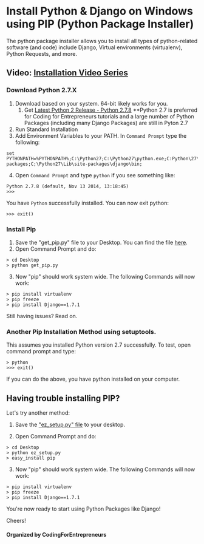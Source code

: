 # Install Python & Django on Windows using PIP (Python Package Installer)
The python package installer allows you to install all types of python-related software (and code) include Django, Virtual environments (virtualenv), Python Requests, and more.

## Video: [Installation Video Series](https://codingforentrepreneurs.com/projects/start-with-windows/)

### Download Python 2.7.X
1. Download based on your system. 64-bit likely works for you. 
	1. Get [Latest Python 2 Release - Python 2.7.8](https://www.python.org/downloads/release/python-278/) **Python 2.7 is preferred for Coding for Entrepreneurs tutorials and a large number of Python Packages (including many Django Packages) are still in Pyton 2.7
2. Run Standard Installation
3. Add Environment Variables to your PATH. In `Command Prompt` type the following:
```
set PYTHONPATH=%PYTHONPATH%;C:\Python27;C:\Python27\python.exe;C:Python\27\Lib\site-packages;C;\Python27\Lib\site-packages\django\bin;
```
4. Open `Command Prompt` and type `python` if you see something like:
```
Python 2.7.8 (default, Nov 13 2014, 13:18:45)
>>> 
``` 

You have `Python` successfully installed. You can now exit python:

```
>>> exit()
```

### Install Pip

1. Save the "get_pip.py" file to your Desktop. You can find the file [here](http://pip.readthedocs.org/en/latest/installing.html).
2. Open Command Prompt and do:
```
> cd Desktop
> python get_pip.py
```

3. Now "pip" should work system wide. The following Commands will now work:
```
> pip install virtualenv
> pip freeze
> pip install Django==1.7.1
```


Still having issues? Read on.

### Another Pip Installation Method using setuptools. 
This assumes you installed Python version 2.7 successfully. To test, open command prompt and type:

```
> python	 
>>> exit() 
```
If you can do the above, you have python installed on your computer. 

## Having trouble installing PIP? 
Let's try another method:

1. Save the ["ez_setup.py" file](https://bootstrap.pypa.io/ez_setup.py) to your desktop. 

2. Open Command Prompt and do:
```
> cd Desktop
> python ez_setup.py
> easy_install pip
```

3. Now "pip" should work system wide. The following Commands will now work:
```
> pip install virtualenv
> pip freeze
> pip install Django==1.7.1
```


You're now ready to start using Python Packages like Django!



Cheers!


#### Organized by CodingForEntrepreneurs